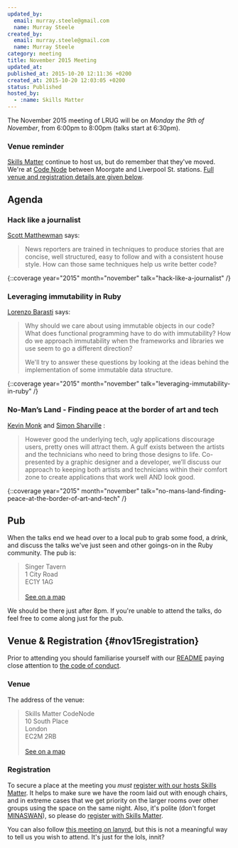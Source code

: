 ```yaml
---
updated_by:
  email: murray.steele@gmail.com
  name: Murray Steele
created_by:
  email: murray.steele@gmail.com
  name: Murray Steele
category: meeting
title: November 2015 Meeting
updated_at:
published_at: 2015-10-20 12:11:36 +0200
created_at: 2015-10-20 12:03:05 +0200
status: Published
hosted_by:
  - :name: Skills Matter
---
```


The November 2015 meeting of LRUG will be on *Monday the 9th of November*, from 6:00pm to 8:00pm (talks start at 6:30pm).

### Venue reminder

[Skills Matter](http://www.skillsmatter.com) continue to host us, but do remember that they've moved.  We're at [Code Node](https://skillsmatter.com/locations/264-skills-matter-codenode) between Moorgate and Liverpool St. stations.  [Full venue and registration details are given below](#nov15registration).

## Agenda

### Hack like a journalist

[Scott Matthewman](https://twitter.com/scottm) says:

> News reporters are trained in techniques to produce stories that are concise,
> well structured, easy to follow and with a consistent house style. How can
> those same techniques help us write better code?

{::coverage year="2015" month="november" talk="hack-like-a-journalist" /}

### Leveraging immutability in Ruby

[Lorenzo Barasti](https://www.linkedin.com/pub/lorenzo-barasti/5a/918/685) says:

> Why should we care about using immutable objects in our code? What does
> functional programming have to do with immutability? How do we approach
> immutability when the frameworks and libraries we use seem to go a different
> direction?
>
> We'll try to answer these questions by looking at the ideas behind the
> implementation of some immutable data structure.

{::coverage year="2015" month="november" talk="leveraging-immutability-in-ruby" /}

### No-Man’s Land - Finding peace at the border of art and tech

[Kevin Monk](https://twitter.com/KevinMonk) and [Simon Sharville](http://www.simonsharville.co.uk/) :

> However good the underlying tech, ugly applications discourage users, pretty
> ones will attract them. A gulf exists between the artists and the technicians
> who need to bring those designs to life. Co-presented by a graphic designer
> and a developer, we’ll discuss our approach to keeping both artists and
> technicians within their comfort zone to create applications that work well
> AND look good.

{::coverage year="2015" month="november" talk="no-mans-land-finding-peace-at-the-border-of-art-and-tech" /}

## Pub

When the talks end we head over to a local pub to grab some food, a drink, and discuss the talks we've just seen and other goings-on in the Ruby community.  The pub is:

> Singer Tavern<br/>1 City Road<br/>EC1Y 1AG<br/><br/>[See on a map](https://goo.gl/maps/w9kPu)

We should be there just after 8pm.  If you're unable to attend the talks, do feel free to come along just for the pub.

## Venue & Registration {#nov15registration}

Prior to attending you should familiarise yourself with our [README](http://readme.lrug.org/) paying close attention to [the code of conduct](http://readme.lrug.org/#code-of-conduct).

### Venue

The address of the venue:

> Skills Matter CodeNode<br/>10 South Place<br/>London<br/>EC2M 2RB<br/><br/>[See on a map](https://goo.gl/maps/ONJT4)

### Registration

To secure a place at the meeting you *must* [register with our hosts Skills Matter](https://skillsmatter.com/meetups/7413-lrug-november-2015-meeting).  It helps to make sure we have the room laid out with enough chairs, and in extreme cases that we get priority on the larger rooms over other groups using the space on the same night.  Also, it's polite (don't forget [MINASWAN](https://en.wikipedia.org/wiki/MINASWAN)), so please do [register with Skills Matter](https://skillsmatter.com/meetups/7413-lrug-november-2015-meeting).

You can also follow [this meeting on lanyrd](http://lanyrd.com/2015/lrug-november/), but this is not a meaningful way to tell us you wish to attend.  It's just for the lols, innit?
